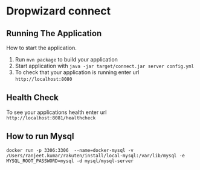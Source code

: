 # Dropwizard connect

## Running The Application

How to start the application.

1. Run `mvn package` to build your application
1. Start application with `java -jar target/connect.jar server config.yml`
1. To check that your application is running enter url `http://localhost:8080`

## Health Check

To see your applications health enter url `http://localhost:8081/healthcheck`

## How to run Mysql
	docker run -p 3306:3306  --name=docker-mysql -v /Users/ranjeet.kumar/rakuten/install/local-mysql:/var/lib/mysql -e MYSQL_ROOT_PASSWORD=mysql -d mysql/mysql-server 

